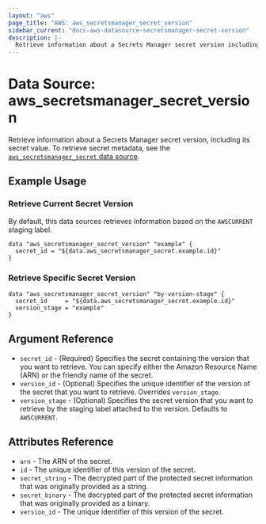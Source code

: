 ```yaml
---
layout: "aws"
page_title: "AWS: aws_secretsmanager_secret_version"
sidebar_current: "docs-aws-datasource-secretsmanager-secret-version"
description: |-
  Retrieve information about a Secrets Manager secret version including its secret value
---
```


# Data Source: aws_secretsmanager_secret_version

Retrieve information about a Secrets Manager secret version, including its secret value. To retrieve secret metadata, see the [`aws_secretsmanager_secret` data source](/docs/providers/aws/d/secretsmanager_secret.html).

## Example Usage

### Retrieve Current Secret Version

By default, this data sources retrieves information based on the `AWSCURRENT` staging label.

```hcl
data "aws_secretsmanager_secret_version" "example" {
  secret_id = "${data.aws_secretsmanager_secret.example.id}"
}
```

### Retrieve Specific Secret Version

```hcl
data "aws_secretsmanager_secret_version" "by-version-stage" {
  secret_id     = "${data.aws_secretsmanager_secret.example.id}"
  version_stage = "example"
}
```

## Argument Reference

* `secret_id` - (Required) Specifies the secret containing the version that you want to retrieve. You can specify either the Amazon Resource Name (ARN) or the friendly name of the secret.
* `version_id` - (Optional) Specifies the unique identifier of the version of the secret that you want to retrieve. Overrides `version_stage`.
* `version_stage` - (Optional) Specifies the secret version that you want to retrieve by the staging label attached to the version. Defaults to `AWSCURRENT`.

## Attributes Reference

* `arn` - The ARN of the secret.
* `id` - The unique identifier of this version of the secret.
* `secret_string` - The decrypted part of the protected secret information that was originally provided as a string.
* `secret_binary` - The decrypted part of the protected secret information that was originally provided as a binary.
* `version_id` - The unique identifier of this version of the secret.
